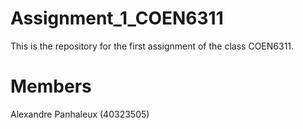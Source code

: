 # Assignment_1_COEN6311
This is the repository for the first assignment of the class COEN6311.

# Members
Alexandre Panhaleux (40323505)
